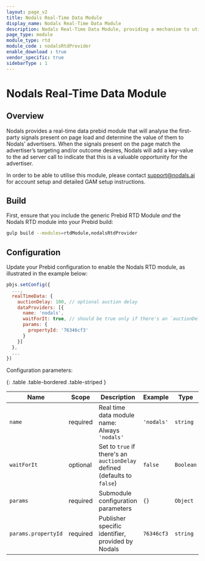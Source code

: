 ```yaml
---
layout: page_v2
title: Nodals Real-Time Data Module
display_name: Nodals Real-Time Data Module
description: Nodals Real-Time Data Module, providing a mechanism to utilize and optimize first-party signals for targeting.
page_type: module
module_type: rtd
module_code : nodalsRtdProvider
enable_download : true
vendor_specific: true
sidebarType : 1
---
```


# Nodals Real-Time Data Module

## Overview
Nodals provides a real-time data prebid module that will analyse the first-party signals present on page load and determine the value of them to Nodals’ advertisers. When the signals present on the page match the advertiser’s targeting and/or outcome desires, Nodals will add a key-value to the ad server call to indicate that this is a valuable opportunity for the advertiser.

In order to be able to utilise this module, please contact [support@nodals.ai](mailto:support@nodals.ai) for account setup and detailed GAM setup instructions.

## Build

First, ensure that you include the generic Prebid RTD Module _and_ the Nodals RTD module into your Prebid build:

```bash
gulp build --modules=rtdModule,nodalsRtdProvider
```

## Configuration

Update your Prebid configuration to enable the Nodals RTD module, as illustrated in the example below:

```javascript
pbjs.setConfig({
  ...,
  realTimeData: {
    auctionDelay: 100, // optional auction delay
    dataProviders: [{
      name: 'nodals',
      waitForIt: true, // should be true only if there's an `auctionDelay`
      params: {
        propertyId: '76346cf3'
      }
    }]
  },
  ...
})
```

Configuration parameters:

{: .table .table-bordered .table-striped }

| Name                     | Scope    | Description                                   | Example     | Type     |
|--------------------------|----------|-----------------------------------------------|-------------|----------|
| `name`                   | required | Real time data module name: Always `'nodals'` | `'nodals'`  | `string` |
| `waitForIt`              | optional | Set to `true` if there's an `auctionDelay` defined (defaults to `false`) | `false` | `Boolean` |
| `params`                 | required | Submodule configuration parameters            | `{}`        | `Object` |
| `params.propertyId`      | required | Publisher specific identifier, provided by Nodals            | `76346cf3`        | `string` |
